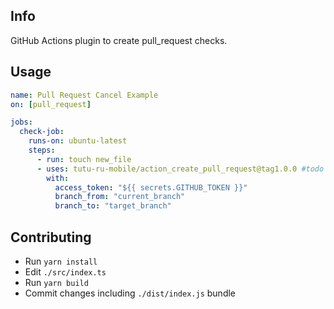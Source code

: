 ## Info
GitHub Actions plugin to create pull_request checks.

## Usage
```yaml
name: Pull Request Cancel Example
on: [pull_request]

jobs:
  check-job:
    runs-on: ubuntu-latest
    steps:
      - run: touch new_file
      - uses: tutu-ru-mobile/action_create_pull_request@tag1.0.0 #todo
        with:
          access_token: "${{ secrets.GITHUB_TOKEN }}"
          branch_from: "current_branch"
          branch_to: "target_branch"
```

## Contributing
- Run `yarn install`
- Edit `./src/index.ts`
- Run `yarn build`
- Commit changes including `./dist/index.js` bundle
